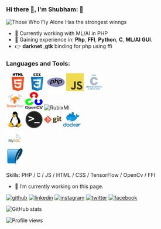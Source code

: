 ### Hi there 👋, I'm Shubham: :wave:

![Those Who Fly Alone Has the strongest winngs](https://scontent.fdel25-1.fna.fbcdn.net/v/t1.0-9/53348999_2538465122895611_1475224504857788416_n.jpg?_nc_cat=102&ccb=2&_nc_sid=19026a&_nc_ohc=RrIZoGgITD4AX_WeYHy&_nc_ht=scontent.fdel25-1.fna&oh=13c54fdadcc7852a4542f6c1e4ba077d&oe=5FD43656)

- :hammer: Currently working with ML/AI in PHP
- :seedling: Gaining experience in:  **Php**, **FFI**, **Python**, **C**, **ML/AI** **GUI**. 
- :point_right: **darknet** ,**gtk** binding for php using ffi
### Languages ​​and Tools: 

&nbsp; 
<img width = "48px" src = "https://raw.githubusercontent.com/github/explore/80688e429a7d4ef2fca1e82350fe8e3517d3494d/topics/html/html.png" title = "HTML" /> 
<img width = "48px" src = "https://raw.githubusercontent.com/github/explore/80688e429a7d4ef2fca1e82350fe8e3517d3494d/topics/css/css.png" title = "CSS" /> 
<img width = "48px" src = "https://raw.githubusercontent.com/github/explore/ccc16358ac4530c6a69b1b80c7223cd2744dea83/topics/php/php.png" title = "PHP" /> 
<img width = "48px" src = "https://raw.githubusercontent.com/github/explore/80688e429a7d4ef2fca1e82350fe8e3517d3494d/topics/javascript/javascript.png" title = "Javascript" /> 
<img width = "48px" src = "https://raw.githubusercontent.com/github/explore/80688e429a7d4ef2fca1e82350fe8e3517d3494d/topics/c/c.png" title = "C" /> 
<br> 
<img width = "48px" src = "https://raw.githubusercontent.com/github/explore/80688e429a7d4ef2fca1e82350fe8e3517d3494d/topics/tensorflow/tensorflow.png" title = "Tensorflow "/> 
<img width =" 48px" src = "https://raw.githubusercontent.com/github/explore/80688e429a7d4ef2fca1e82350fe8e3517d3494d/topics/opencv/opencv.png" title = "OpenCv" /> 
<img width =" 48px" src = "https://rubixml.com/png/app-icon-small.png" title = "RubixMl" /> 
<br>
<img width = "48px" src = "https://raw.githubusercontent.com/github/explore/80688e429a7d4ef2fca1e82350fe8e3517d3494d/topics/linux/linux.png" title = "Linux" /> 
<img width = "48px" src = "https://raw.githubusercontent.com/github/explore/80688e429a7d4ef2fca1e82350fe8e3517d3494d/topics/terminal/terminal.png" title = "Terminal" /> 
<img width = "48px" src = "https://raw.githubusercontent.com/github/explore/80688e429a7d4ef2fca1e82350fe8e3517d3494d/topics/git/git.png" title = "Git"/> 
<img width =" 48px" src = "https://raw.githubusercontent.com/github/explore/80688e429a7d4ef2fca1e82350fe8e3517d3494d/topics/docker/docker.png" title =" Docker "/> 
<br>
<img width = "48px" src = "https://raw.githubusercontent.com/github/explore/80688e429a7d4ef2fca1e82350fe8e3517d3494d/topics/mysql/mysql.png" title = "MySQL" />  
<img width = "48px" src = "https://raw.githubusercontent.com/github/explore/2d218e3aa252dc90eef269b34eeec1fbd15dc07e/topics/sqlite/sqlite.png" title ="Sqlite"/> 
<br /> 


Skills: PHP / C / JS / HTML / CSS / TensorFlow / OpenCv / FFI

- 🔭 I’m currently working on this page. 


[<img src='https://cdn.jsdelivr.net/npm/simple-icons@3.0.1/icons/github.svg' alt='github' height='40'>](https://github.com/ghostjat)  [<img src='https://cdn.jsdelivr.net/npm/simple-icons@3.0.1/icons/linkedin.svg' alt='linkedin' height='40'>](https://www.linkedin.com/in/drshubh/)  [<img src='https://cdn.jsdelivr.net/npm/simple-icons@3.0.1/icons/instagram.svg' alt='instagram' height='40'>](https://www.instagram.com/ghostjat/)  [<img src='https://cdn.jsdelivr.net/npm/simple-icons@3.0.1/icons/twitter.svg' alt='twitter' height='40'>](https://twitter.com/ghost_jat)  [<img src='https://cdn.jsdelivr.net/npm/simple-icons@3.0.1/icons/facebook.svg' alt='facebook' height='40'>](ghostjat)  

![GitHub stats](https://github-readme-stats.vercel.app/api?username=ghostjat&show_icons=true)  

![Profile views](https://gpvc.arturio.dev/ghostjat)  
